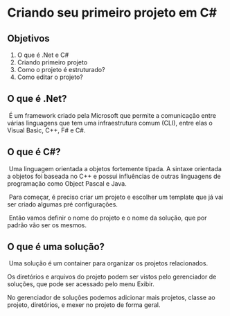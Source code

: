 # Criando seu primeiro projeto em C#

## Objetivos

1. O que é .Net e C#
2. Criando primeiro projeto
3. Como o projeto é estruturado?
4. Como editar o projeto?

## O que é .Net?

​	É um framework criado pela Microsoft que permite a comunicação entre várias linguagens que tem uma infraestrutura comum (CLI), entre elas o Visual Basic, C++, F# e C#.

## O que é C#?

​	Uma linguagem orientada a objetos fortemente tipada. A sintaxe orientada a objetos foi baseada no C++ e possui influências de outras linguagens de programação como Object Pascal e Java.

​	Para começar, é preciso criar um projeto e escolher um template que já vai ser criado algumas pré configurações.

​	Então vamos definir o nome do projeto e o nome da solução, que por padrão vão ser os mesmos. 

## O que é uma solução?

​	Uma solução é um container para organizar os projetos relacionados.

Os diretórios e arquivos do projeto podem ser vistos pelo gerenciador de soluções, que pode ser acessado pelo menu Exibir.

No gerenciador de soluções podemos adicionar mais projetos, classe ao projeto, diretórios, e mexer no projeto de forma geral.